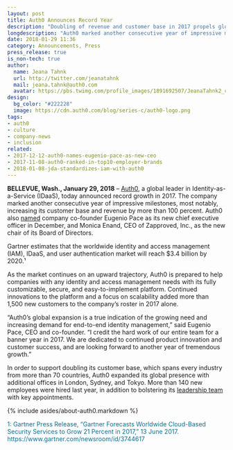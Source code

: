 ```yaml
---
layout: post
title: Auth0 Announces Record Year
description: "Doubling of revenue and customer base in 2017 propels global expansion"
longdescription: "Auth0 marked another consecutive year of impressive milestones, most notably, increasing its customer base and revenue by more than 100. The doubling of revenue and customer base in 2017 propels global expansion"
date: 2018-01-29 11:36
category: Announcements, Press
press_release: true
is_non-tech: true
author:
  name: Jeana Tahnk
  url: http://twitter.com/jeanatahnk
  mail: jeana.tahnk@auth0.com
  avatar: https://pbs.twimg.com/profile_images/1891692507/JeanaTahnk2_crop_400x400.jpg
design:
  bg_color: "#222228"
  image: https://cdn.auth0.com/blog/series-c/auth0-logo.png
tags:
- auth0
- culture
- company-news
- inclusion
related:
- 2017-12-12-auth0-names-eugenio-pace-as-new-ceo
- 2017-11-08-auth0-ranked-in-top10-employer-brands
- 2018-01-08-jda-standardizes-iam-with-auth0
---
```


**BELLEVUE, Wash., January 29, 2018** – [Auth0](https://auth0.com/), a global leader in Identity-as-a-Service (IDaaS), today announced record growth in 2017. The company marked another consecutive year of impressive milestones, most notably, increasing its customer base and revenue by more than 100 percent. Auth0 also [named](https://auth0.com/blog/auth0-names-eugenio-pace-as-new-ceo/) company co-founder Eugenio Pace as its new chief executive officer in December, and Monica Enand, CEO of Zapproved, Inc., as the new chair of its Board of Directors.

Gartner estimates that the worldwide identity and access management (IAM), IDaaS, and user authentication market will reach $3.4 billion by 2020.¹

As the market continues on an upward trajectory, Auth0 is prepared to help companies with any identity and access management needs with its fully customizable, secure, and easy-to-implement platform. Continued innovations to the platform and a focus on scalability added more than 1,500 new customers to the company’s roster in 2017 alone. 

“Auth0’s global expansion is a true indication of the growing need and increasing demand for end-to-end identity management,” said Eugenio Pace, CEO and co-founder. “I credit the hard work of our entire team for a banner year in 2017. We are dedicated to continued product innovation and customer success, and are looking forward to another year of tremendous growth.” 

In order to support doubling its customer base, which spans every industry from more than 70 countries, Auth0 expanded its global presence with additional offices in London, Sydney, and Tokyo. More than 140 new employees were hired last year, in addition to bolstering its [leadership team](https://auth0.com/blog/auth0-expands-leadership-team/) with key appointments. 


{% include asides/about-auth0.markdown %}

<div class="alert alert-info"><p style="color: #097093;">1: Gartner Press Release, “Gartner Forecasts Worldwide Cloud-Based Security Services to Grow 21 Percent in 2017,” 13 June 2017. https://www.gartner.com/newsroom/id/3744617</p>
</div>

